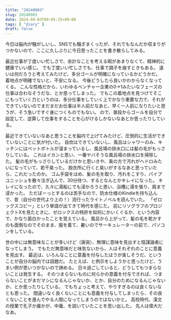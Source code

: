 ```yaml
---
title: "20240903"
slug: 20240903
date: 2024-09-03T00:05:25+09:00
tags: [ "diary" ]
draft: false
---
```


今日は脳内が騒がしいし、SNSでも騒ぎまくったが、それでもなんだか収まりがつかないので、ここに久しぶりに今日思ったことを書き散らしてみる。

最近仕事が丁度いい忙しさで、余計なことを考える暇があまりなくて、精神的に健康でいい感じ。
でも丁度いい忙しさでも、仕事で調子を崩すときもある。
違いは何だろうと考えてみたけど、多分ゴールが明確になっているかどうかだ。
着地点が明確でないと、不安になる。
今後どうしたら良いかわからなくなってくる。
こんな性格だから、いわゆるベンチャー企業の0->1みたいなフェーズの仕事は合わなそうだな、とか思ってしまった。
でもこの着地点を見つけてそこにもっていく力というのは、多分仕事をしていく上でかなり重要な力で、それができていないのでまだまだお仕事は半人前だなあと、早く一人前になりたいと思うが、そう急いですぐ身につくものでもない。
ので、普段からゴールを自分で設定して、逆算して仕事をすることを心がけるしかないなあとか思ったりしている。

最近できていないなあと思うことを脳内で上げてみたけど、圧倒的に生活ができていないことに気が付いた。
自炊はできていないし、風呂はシャワーのみ、キッチンにはペットボトルが溜まっているし、風呂場の排水口には髪の毛がもっさりしている。
これはイカンと思い、一番ヤバそうな風呂場の排水口を掃除した。
髪の毛がもっさりしているだけかと思いきや、奥の方で汚れがヘドロみたいになっていて、若干臭った。
脱衣所に行くと臭いがするなあと思っていたら、これだったのか。
ゴム手袋をはめ、髪の毛を取り、汚れをこすり、パイプユニッシュを散々注ぎ込んで、30分待つ、するとなんとかキレイになった。
キレイになったので、久々に湯船にでも浸かろうと思い、浴槽に湯を張り、肩まで浸かった。
ただぼーっとするのは苦手なので、防水仕様のKindleを持ち込んで、昔（自分の世代より上の！）流行ったライトノベルを読んでいた。
「ゼロックスコピー」という単語が出てきて時代を感じた。
前にリソグラフのプロジェクトXを見たときに、ゼロックスの特許を如何にかいくぐるか、という内容で、かなり面白かったことを覚えている。
風呂から上がって、髪の毛を乾かすのも面倒なのでそのまま、服を着て、暑いのでサーキュレーターの前で、パソコンをしている。

世の中には無意味なことが多いけど（唐突）、無理に意味を見出すと陰謀論者になってしまう。
でもただ無意味だと味気ないから、人はそれぞれのことに意義を見出す。
最近は、いろんなことに意義を付与したほうが楽しそうだ、ということが自分の脳内では話題だ。
たとえば、と例示をしようかと思ったけど、うまい例が思いつかないので諦める。
日々過ごしていると、どうしてもつまらないことは発生する。
そのつまらないものに何らかの意義を付与できれば、つまらないことがまだマシになるんじゃないか、とか、自分のためになるんじゃないか、とか思ったりしている。
でもちょっと考えて、やりすぎるのは良くないなとも思った。
間違いなく良くないことにも意義を付与してしまったら、その良くないことを進んでやる人間になってしまうのではないかと。
高校時代、漢文の授業で孔子か誰かが、中庸、を説いていたことを思い出した。
先人は偉大だなあ。
